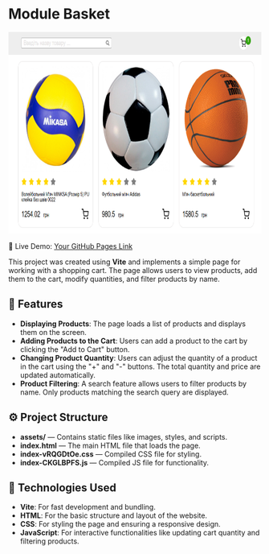 # Module Basket
<p align="center">
  <img src="img/Screenshot_11.png" alt="Image 1" width="1000" height="400">
 
</p>

🔗 Live Demo:  [Your GitHub Pages Link](https://alexsand-r.github.io/module-basket/)

This project was created using **Vite** and implements a simple page for working with a shopping cart. The page allows users to view products, add them to the cart, modify quantities, and filter products by name.

## 🛒 Features

- **Displaying Products**: The page loads a list of products and displays them on the screen.
- **Adding Products to the Cart**: Users can add a product to the cart by clicking the "Add to Cart" button.
- **Changing Product Quantity**: Users can adjust the quantity of a product in the cart using the "+" and "-" buttons. The total quantity and price are updated automatically.
- **Product Filtering**: A search feature allows users to filter products by name. Only products matching the search query are displayed.

## ⚙️ Project Structure

- **assets/** — Contains static files like images, styles, and scripts.
- **index.html** — The main HTML file that loads the page.
- **index-vRQGDtOe.css** — Compiled CSS file for styling.
- **index-CKGLBPFS.js** — Compiled JS file for functionality.

## 🔧 Technologies Used

- **Vite**: For fast development and bundling.
- **HTML**: For the basic structure and layout of the website.
- **CSS**: For styling the page and ensuring a responsive design.
- **JavaScript**: For interactive functionalities like updating cart quantity and filtering products.



